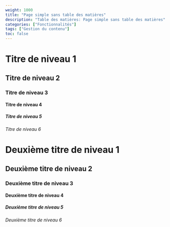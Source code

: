 ```yaml
---
weight: 1000
title: "Page simple sans table des matières"
description: "Table des matières: Page simple sans table des matières"
categories: ["Fonctionnalités"]
tags: ["Gestion du contenu"]
toc: false
---
```


# Titre de niveau 1
## Titre de niveau 2
### Titre de niveau 3
#### Titre de niveau 4
##### Titre de niveau 5
###### Titre de niveau 6

# Deuxième titre de niveau 1
## Deuxième titre de niveau 2
### Deuxième titre de niveau 3
#### Deuxième titre de niveau 4
##### Deuxième titre de niveau 5
###### Deuxième titre de niveau 6